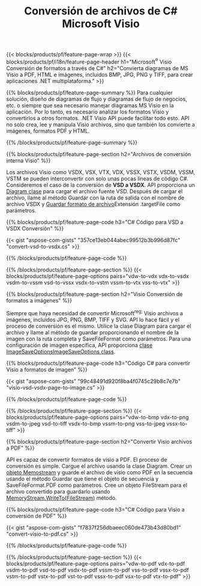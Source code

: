﻿---
title: Conversión de archivos de C# Microsoft Visio
url: /es/net/conversion/
description: Convierta los formatos Visio de Microsoft VSDX VSX VTX VDX VSSX VSTX VSDM VSSM VSTM VDW VSD VSS VST a PDF HTML e imágenes con pocas líneas de código C# a través de la biblioteca .NET.
---
{{< blocks/products/pf/feature-page-wrap >}}
{{< blocks/products/pf/i18n/feature-page-header h1="Microsoft<sup>&reg;</sup> Visio Conversión de formatos a través de C#" h2="Convierta diagramas de MS Visio a PDF, HTML e imágenes, incluidos BMP, JPG, PNG y TIFF, para crear aplicaciones .NET multiplataforma." >}}

{{% blocks/products/pf/feature-page-summary %}}
Para cualquier solución, diseño de diagramas de flujo y diagramas de flujo de negocios, etc. o siempre que sea necesario manejar diagramas MS Visio en la aplicación. Por lo tanto, es necesario analizar los formatos Visio y convertirlos a otros formatos. .NET Visio API puede facilitar todo esto. API no solo crea, lee y manipula Visio archivos, sino que también los convierte a imágenes, formatos PDF y HTML.

{{% /blocks/products/pf/feature-page-summary %}}

{{% blocks/products/pf/feature-page-section h2="Archivos de conversión interna Visio" %}}

Los archivos Visio como VSDX, VSX, VTX, VDX, VSSX, VSTX, VSDM, VSSM, VSTM se pueden interconvertir con solo unas pocas líneas de código C#. Consideremos el caso de la conversión de **VSD a VSDX**. API proporciona un [Diagram clase](https://apireference.aspose.com/diagram/net/aspose.diagram/diagram) para cargar el archivo fuente VSD. Después de cargar el archivo, llame al método Guardar con la ruta de salida con el nombre de archivo VSDX y [Guardar formato de archivo](https://apireference.aspose.com/diagram/net/aspose.diagram/savefileformat)Extensión .targetFile como parámetros.

{{% blocks/products/pf/feature-page-code h3="C# Código para VSD a VSDX Conversión" %}}

{{< gist "aspose-com-gists" "357ce13eb044abec99512b3b996d87fc" "convert-vsd-to-vsdx.cs" >}}

{{% /blocks/products/pf/feature-page-code %}}

{{% /blocks/products/pf/feature-page-section %}}
{{< blocks/products/pf/feature-page-options pairs="vdw-to-vdx vdx-to-vsdx vsdm-to-vssm vsd-to-vssx vsdx-to-vstm vssm-to-vtx vss-to-vtx" >}}

{{% blocks/products/pf/feature-page-section h2="Visio Conversión de formatos a imágenes" %}}

Siempre que haya necesidad de convertir Microsoft<sup>reg;</sup> Visio archivos a imágenes, incluidos JPG, PNG, BMP, TIFF y SVG. API lo hace fácil y el proceso de conversión es el mismo. Utilice la clase Diagram para cargar el archivo y llame al método de guardar proporcionando el nombre de la imagen con la ruta completa y SaveFileFormat como parámetros. Para una configuración de imagen específica, API proporciona [clase ImageSaveOptionsImageSaveOptions class](https://apireference.aspose.com/diagram/net/aspose.diagram.saving/imagesaveoptions).

{{% blocks/products/pf/feature-page-code h3="Código C# para convertir Visio a formatos de imagen" %}}

{{< gist "aspose-com-gists" "99c48491d920f8ba4f0745c29b8c7e7b" "visio-vsd-vsdx-page-to-image.cs" >}}

{{% /blocks/products/pf/feature-page-code %}}

{{% /blocks/products/pf/feature-page-section %}}
{{< blocks/products/pf/feature-page-options pairs="vdw-to-bmp vdx-to-png vsdm-to-jpeg vsd-to-tiff vsdx-to-bmp vssm-to-png vss-to-jpeg vssx-to-tiff" >}}

{{% blocks/products/pf/feature-page-section h2="Convertir Visio archivos a PDF" %}}

API es capaz de convertir formatos de visio a PDF. El proceso de conversión es simple. Cargue el archivo usando la clase Diagram. Crear un [objeto Memostream](https://docs.microsoft.com/en-us/dotnet/api/system.io.memorystream) y guarde el archivo de visio como PDF en la secuencia usando el método Guardar que tiene el objeto de secuencia y SaveFileFormat.PDF como parámetros. Cree un objeto FileStream para el archivo convertido para guardarlo usando [MemoryStream.WriteTo(FileStream)](https://docs.microsoft.com/en-us/dotnet/api/system.io.memorystream.writeto?view=net-5.0#System_IO_MemoryStream_WriteTo_System_IO_Stream_) método. 

{{% blocks/products/pf/feature-page-code h3="C# Código para Visio a conversión de PDF" %}}

{{< gist "aspose-com-gists" "f7837f256dbaeec060de473b43d80bd1" "convert-visio-to-pdf.cs" >}}

{{% /blocks/products/pf/feature-page-code %}}

{{% /blocks/products/pf/feature-page-section %}}
{{< blocks/products/pf/feature-page-options pairs="vdw-to-pdf vdx-to-pdf vsdm-to-pdf vsd-to-pdf vsdx-to-pdf vssm-to-pdf vss-to-pdf vssx-to-pdf vstm-to-pdf vstx-to-pdf vst-to-pdf vssx-to-pdf vsx-to-pdf vtx-to-pdf" >}}